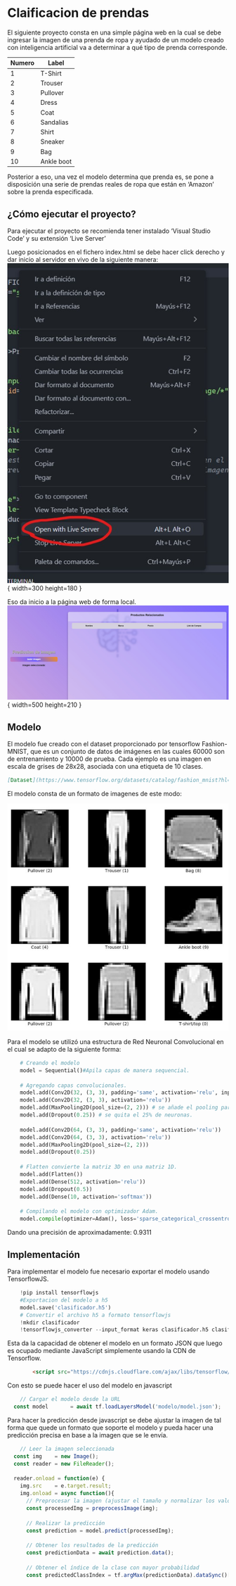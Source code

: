 # Claificacion de prendas
El siguiente proyecto consta en una simple página web en la cual se debe ingresar la imagen de una prenda de ropa y ayudado de un modelo creado con inteligencia artificial va a determinar a qué tipo de prenda corresponde.

| Numero  | Label |
| ------- | ----------- |
| 1 | T-Shirt |
| 2 | Trouser |
| 3 | Pullover |
| 4 | Dress |
| 5 | Coat |
| 6 | Sandalias |
| 7 | Shirt |
| 8 | Sneaker |
| 9 | Bag |
| 10 |Ankle boot |

Posterior a eso, una vez el modelo determina que prenda es, se pone a disposición una serie de prendas reales de ropa que están en ‘Amazon’ sobre la prenda especificada.

## ¿Cómo ejecutar el proyecto?
Para ejecutar el proyecto se recomienda tener instalado ‘Visual Studio Code’ y su extensión ‘Live Server’

Luego posicionados en el fichero index.html se debe hacer click derecho y dar inicio al servidor en vivo de la siguiente manera:
![Iniciar Proyecto con Live Server](/IMAGES/LiveServer.jpg){ width=300 height=180 }

Eso da inicio a la página web de forma local.
![Pagina Web](/IMAGES/mainpage.jpg){ width=500 height=210 }


## Modelo
El modelo fue creado con el dataset proporcionado por tensorflow Fashion-MNIST, que es un conjunto de datos de imágenes en las cuales 60000 son de entrenamiento y 10000 de prueba. Cada ejemplo es una imagen en escala de grises de 28x28, asociada con una etiqueta de 10 clases.
```markdown
[Dataset](https://www.tensorflow.org/datasets/catalog/fashion_mnist?hl=es-419)
```

El modelo consta de un formato de imagenes de este modo:

![Pagina Web](/IMAGES/imagenesReadme.jpg)

Para el modelo se utilizó una estructura de Red Neuronal Convolucional en el cual se adapto de la siguiente forma:
```python
    # Creando el modelo
    model = Sequential()#Apila capas de manera sequencial.

    # Agregando capas convolucionales.
    model.add(Conv2D(32, (3, 3), padding='same', activation='relu', input_shape=(28,28,1))) #Imagenes en escala de grises de 28x28 pixeles.
    model.add(Conv2D(32, (3, 3), activation='relu'))
    model.add(MaxPooling2D(pool_size=(2, 2))) # se añade el pooling para reducir dimension espacial.
    model.add(Dropout(0.25)) # se quita el 25% de neuronas.

    model.add(Conv2D(64, (3, 3), padding='same', activation='relu'))
    model.add(Conv2D(64, (3, 3), activation='relu'))
    model.add(MaxPooling2D(pool_size=(2, 2)))
    model.add(Dropout(0.25))

    # Flatten convierte la matriz 3D en una matriz 1D.
    model.add(Flatten())
    model.add(Dense(512, activation='relu'))
    model.add(Dropout(0.5))
    model.add(Dense(10, activation='softmax'))

    # Compilando el modelo con optimizador Adam.
    model.compile(optimizer=Adam(), loss='sparse_categorical_crossentropy', metrics=['accuracy'])
```
Dando una precisión de aproximadamente: 0.9311
	
## Implementación 
Para implementar el modelo fue necesario exportar el modelo usando TensorflowJS. 
```python
    !pip install tensorflowjs
    #Exportacion del modelo a h5
    model.save('clasificador.h5')
    # Convertir el archivo h5 a formato tensorflowjs
    !mkdir clasificador
    !tensorflowjs_converter --input_format keras clasificador.h5 clasificador_tfjs
```

Esta da la capacidad de obtener el modelo en un formato JSON que luego es ocupado mediante JavaScript simplemente usando la CDN de Tensorflow.
```html
        <script src="https://cdnjs.cloudflare.com/ajax/libs/tensorflow/4.8.0/tf.min.js" integrity="sha512-qsDd93ZTkmCrFL/ITZpWGd25rZoTDmtinT+DogKY9P4Ofau6I///QNYvshZ+9b1mGGsXoawYocdwUVBFlesyjA==" crossorigin="anonymous" referrerpolicy="no-referrer"></script>
```
Con esto se puede hacer el uso del modelo en javascript
```javascript
    // Cargar el modelo desde la URL
  const model       = await tf.loadLayersModel('modelo/model.json');
```

Para hacer la predicción desde javascript se debe ajustar la imagen de tal forma que quede un formato que soporte el modelo y pueda hacer una predicción precisa en base a la imagen que se le envía.

```javascript
    // Leer la imagen seleccionada
  const img    = new Image();
  const reader = new FileReader();

  reader.onload = function(e) {
    img.src    = e.target.result;
    img.onload = async function(){
      // Preprocesar la imagen (ajustar el tamaño y normalizar los valores)
      const processedImg = preprocessImage(img);

      // Realizar la predicción
      const prediction = model.predict(processedImg);

      // Obtener los resultados de la predicción
      const predictionData = await prediction.data();

      // Obtener el índice de la clase con mayor probabilidad
      const predictedClassIndex = tf.argMax(predictionData).dataSync()[0];
```

